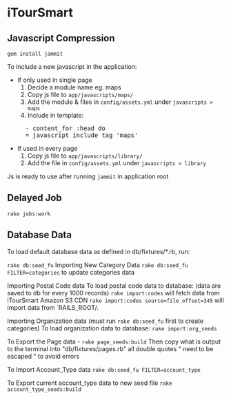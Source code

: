 iTourSmart
===

Javascript Compression
---
`gem install jammit`

To include a new javascript in the application:

- If only used in single page
  1. Decide a module name eg. maps
  2. Copy js file to `app/javascripts/maps/`
  3. Add the module & files in `config/assets.yml` under `javascripts > maps`
  4. Include in template:

<pre>
     - content_for :head do
     = javascript_include_tag 'maps'
</pre>

- If used in every page
  1. Copy js file to `app/javascripts/library/`
  2. Add the file in `config/assets.yml` under `javascripts > library`

Js is ready to use after running `jammit` in application root

Delayed Job
---
`rake jobs:work`


Database Data
---
To load default database data as defined in db/fixtures/*.rb, run:

`rake db:seed_fu`
Importing New Category Data	
`rake db:seed_fu FILTER=categories` to update categories data

Importing Postal Code data
To load postal code data to database:
(data are saved to db for every 1000 records)
`rake import:codes`
will fetch data from iTourSmart Amazon S3 CDN
`rake import:codes source=file offset=345`
will import data from `RAILS_ROOT/.

Importing Organization data (must run `rake db:seed_fu` first to create categories)
To load organization data to database:
`rake import:org_seeds`

To Export the Page data - 
`rake page_seeds:build`
Then copy what is output to the terminal into "db/fixtures/pages.rb"
all double quotes " need to be escaped \" to avoid errors

To Import Account_Type data
`rake db:seed_fu FILTER=account_type`

To Export current account_type data to new seed file
`rake account_type_seeds:build`